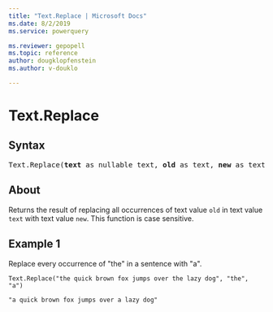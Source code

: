 ```yaml
---
title: "Text.Replace | Microsoft Docs"
ms.date: 8/2/2019
ms.service: powerquery

ms.reviewer: gepopell
ms.topic: reference
author: dougklopfenstein
ms.author: v-douklo

---
```

# Text.Replace

## Syntax

<pre>
Text.Replace(<b>text</b> as nullable text, <b>old</b> as text, <b>new</b> as text) as nullable text
</pre>
  
## About  
Returns the result of replacing all occurrences of text value `old` in text value `text` with text value `new`. This function is case sensitive.

## Example 1
Replace every occurrence of "the" in a sentence with "a".

```powerquery-m
Text.Replace("the quick brown fox jumps over the lazy dog", "the", "a")
```

`"a quick brown fox jumps over a lazy dog"`
